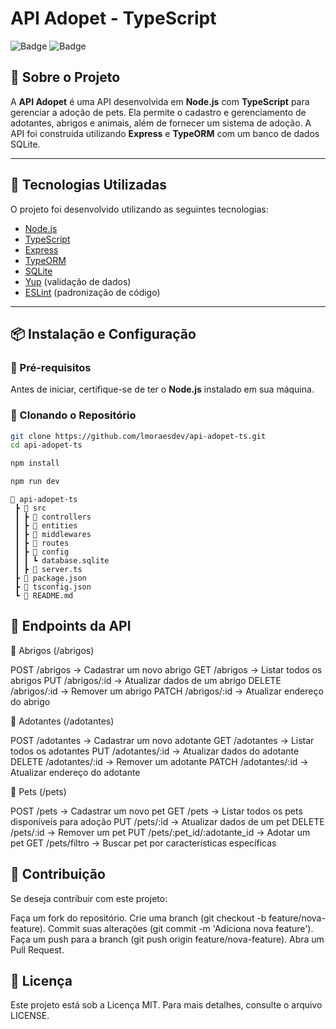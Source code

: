 # API Adopet - TypeScript

![Badge](https://img.shields.io/badge/Status-Em%20Desenvolvimento-yellow)
![Badge](https://img.shields.io/badge/Licença-MIT-blue)

## 📌 Sobre o Projeto

A **API Adopet** é uma API desenvolvida em **Node.js** com **TypeScript** para gerenciar a adoção de pets. Ela permite o cadastro e gerenciamento de adotantes, abrigos e animais, além de fornecer um sistema de adoção. A API foi construída utilizando **Express** e **TypeORM** com um banco de dados SQLite.

---

## 🚀 Tecnologias Utilizadas

O projeto foi desenvolvido utilizando as seguintes tecnologias:

- [Node.js](https://nodejs.org/)
- [TypeScript](https://www.typescriptlang.org/)
- [Express](https://expressjs.com/)
- [TypeORM](https://typeorm.io/)
- [SQLite](https://www.sqlite.org/)
- [Yup](https://www.npmjs.com/package/yup) (validação de dados)
- [ESLint](https://eslint.org/) (padronização de código)

---

## 📦 Instalação e Configuração

### 🔹 Pré-requisitos

Antes de iniciar, certifique-se de ter o **Node.js** instalado em sua máquina.

### 🔹 Clonando o Repositório

```bash
git clone https://github.com/lmoraesdev/api-adopet-ts.git
cd api-adopet-ts
```

```bash
npm install
```

```bash
npm run dev
```

```pgslq
📂 api-adopet-ts
 ┣ 📂 src
 ┃ ┣ 📂 controllers
 ┃ ┣ 📂 entities
 ┃ ┣ 📂 middlewares
 ┃ ┣ 📂 routes
 ┃ ┣ 📂 config
 ┃ ┃ ┗ database.sqlite
 ┃ ┣ 📜 server.ts
 ┣ 📜 package.json
 ┣ 📜 tsconfig.json
 ┗ 📜 README.md
```

## 📡 Endpoints da API

🔹 Abrigos (/abrigos)

POST /abrigos → Cadastrar um novo abrigo
GET /abrigos → Listar todos os abrigos
PUT /abrigos/:id → Atualizar dados de um abrigo
DELETE /abrigos/:id → Remover um abrigo
PATCH /abrigos/:id → Atualizar endereço do abrigo

🔹 Adotantes (/adotantes)

POST /adotantes → Cadastrar um novo adotante
GET /adotantes → Listar todos os adotantes
PUT /adotantes/:id → Atualizar dados do adotante
DELETE /adotantes/:id → Remover um adotante
PATCH /adotantes/:id → Atualizar endereço do adotante

🔹 Pets (/pets)

POST /pets → Cadastrar um novo pet
GET /pets → Listar todos os pets disponíveis para adoção
PUT /pets/:id → Atualizar dados de um pet
DELETE /pets/:id → Remover um pet
PUT /pets/:pet_id/:adotante_id → Adotar um pet
GET /pets/filtro → Buscar pet por características específicas

## 🤝 Contribuição

Se deseja contribuir com este projeto:

Faça um fork do repositório.
Crie uma branch (git checkout -b feature/nova-feature).
Commit suas alterações (git commit -m 'Adiciona nova feature').
Faça um push para a branch (git push origin feature/nova-feature).
Abra um Pull Request.

## 📜 Licença

Este projeto está sob a Licença MIT. Para mais detalhes, consulte o arquivo LICENSE.
